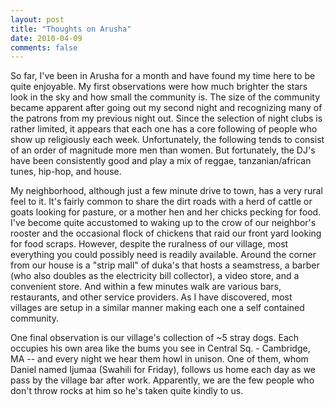 ```yaml
---
layout: post
title: "Thoughts on Arusha"
date: 2010-04-09
comments: false
---
```


So far, I've been in Arusha for a month and have found my time here to be quite enjoyable. My first observations were how much brighter the stars look in the sky and how small the community is. The size of the community became apparent after going out my second night and recognizing many of the patrons from my previous night out. <!-- more --> Since the selection of night clubs is rather limited, it appears that each one has a core following of people who show up religiously each week. Unfortunately, the following tends to consist of an order of magnitude more men than women. But fortunately, the DJ's have been consistently good and play a mix of reggae, tanzanian/african tunes, hip-hop, and house.

My neighborhood, although just a few minute drive to town, has a very rural feel to it. It's fairly common to share the dirt roads with a herd of cattle or goats looking for pasture, or a mother hen and her chicks pecking for food. I've become quite accustomed to waking up to the crow of our neighbor's rooster and the occasional flock of chickens that raid our front yard looking for food scraps. However, despite the ruralness of our village, most everything you could possibly need is readily available. Around the corner from our house is a "strip mall" of duka's that hosts a seamstress, a barber (who also doubles as the electricity bill collector), a video store, and a convenient store. And within a few minutes walk are various bars, restaurants, and other service providers. As I have discovered, most villages are setup in a similar manner making each one a self contained community.

One final observation is our village's collection of ~5 stray dogs. Each occupies his own area like the bums you see in Central Sq. - Cambridge, MA -- and every night we hear them howl in unison. One of them, whom Daniel named Ijumaa (Swahili for Friday), follows us home each day as we pass by the village bar after work. Apparently, we are the few people who don't throw rocks at him so he's taken quite kindly to us.
